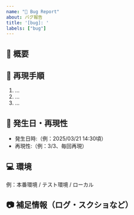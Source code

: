 ```yaml
---
name: "🐛 Bug Report"
about: バグ報告
title: '[bug]: '
labels: ["bug"]
---
```


## 📝 概要
<!-- どんなバグか、簡潔に説明してください。 -->

## 📍 再現手順
1. ...
2. ...
3. ...

## 📆 発生日・再現性
- 発生日時:（例：2025/03/21 14:30頃）
- 再現性:（例：3/3、毎回再現）

## 💻 環境
例：本番環境 / テスト環境 / ローカル

## 📷 補足情報（ログ・スクショなど）
<!-- もしあれば貼ってください。 -->
